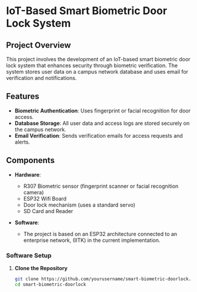 # IoT-Based Smart Biometric Door Lock System

## Project Overview
This project involves the development of an IoT-based smart biometric door lock system that enhances security through biometric verification. The system stores user data on a campus network database and uses email for verification and notifications.

## Features
- **Biometric Authentication**: Uses fingerprint or facial recognition for door access.
- **Database Storage**: All user data and access logs are stored securely on the campus network.
- **Email Verification**: Sends verification emails for access requests and alerts.

## Components
- **Hardware**:
  - R307 Biometric sensor (fingerprint scanner or facial recognition camera)
  - ESP32 Wifi Board
  - Door lock mechanism (uses a standard servo)
  - SD Card and Reader
    

- **Software**:
  - The project is based on an ESP32 architecture connected to an enterprise network, (IITK) in the current implementation.



### Software Setup
1. **Clone the Repository**
   ```bash
   git clone https://github.com/yourusername/smart-biometric-doorlock.git
   cd smart-biometric-doorlock
